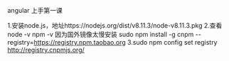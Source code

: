angular 上手第一课

1.安装node.js，地址https://nodejs.org/dist/v8.11.3/node-v8.11.3.pkg
2.查看node -v npm -v 因为国外镜像太慢安装
sudo npm install -g cnpm --registry=https://registry.npm.taobao.org
3.sudo npm config set registry http://registry.cnpmjs.org/